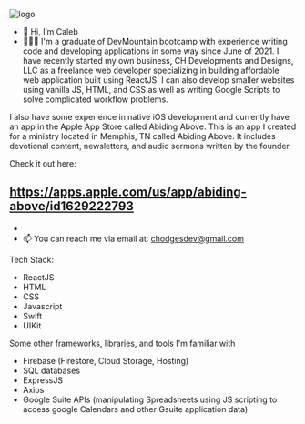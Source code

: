 ![logo](https://github.com/user-attachments/assets/ead4f4ce-6ae2-4e7f-bee2-5d2ecf4d8a55)



- 👋 Hi, I’m Caleb
- 🧑🏻‍💻 I'm a graduate of DevMountain bootcamp with experience writing code and developing applications in some way since June of 2021.  I have recently started my own business, CH Developments and Designs, LLC as a freelance web developer specializing in building affordable web application built using ReactJS.  I can also develop smaller websites using vanilla JS, HTML, and CSS as well as writing Google Scripts to solve complicated workflow problems. 

I also have some experience in native iOS development and currently have an app in the Apple App Store called Abiding Above.  This is an app I created for a ministry located in Memphis, TN called Abiding Above.  It includes devotional content, newsletters, and audio sermons written by the founder.  

Check it out here: 

https://apps.apple.com/us/app/abiding-above/id1629222793
- 
- 
- 📫 You can reach me via email at: chodgesdev@gmail.com

Tech Stack: 

- ReactJS
- HTML
- CSS
- Javascript
- Swift
- UIKit

Some other frameworks, libraries, and tools I'm familiar with

- Firebase (Firestore, Cloud Storage, Hosting)
- SQL databases
- ExpressJS
- Axios
- Google Suite APIs (manipulating Spreadsheets using JS scripting to access google Calendars and other Gsuite application data)

<!---
Chodges86/Chodges86 is a ✨ special ✨ repository because its `README.md` (this file) appears on your GitHub profile.
You can click the Preview link to take a look at your changes.
--->
